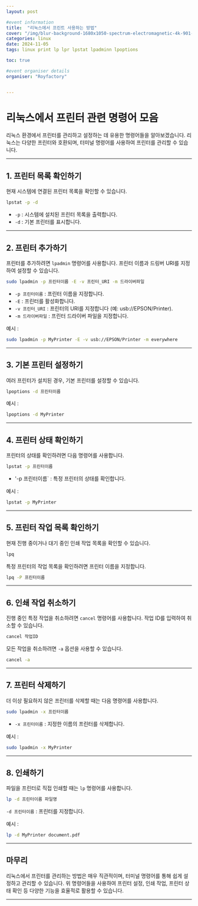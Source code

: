 ```yaml
---
layout: post

#event information
title:  "리눅스에서 프린트 사용하는 방법"
cover: "/img/blur-background-1680x1050-spectrum-electromagnetic-4k-901-1.jpg"
categories: linux
date: 2024-11-05
tags: linux print lp lpr lpstat lpadminn lpoptions

toc: true

#event organiser details
organiser: "Royfactory"


---
```


# 리눅스에서 프린터 관련 명령어 모음

리눅스 환경에서 프린터를 관리하고 설정하는 데 유용한 명령어들을 알아보겠습니다. 리눅스는 다양한 프린터와 호환되며, 터미널 명령어를 사용하여 프린터를 관리할 수 있습니다.

---

## 1. 프린터 목록 확인하기

현재 시스템에 연결된 프린터 목록을 확인할 수 있습니다.

```bash
lpstat -p -d
```
- `-p` : 시스템에 설치된 프린터 목록을 출력합니다.
- `-d` : 기본 프린터를 표시합니다.

---

## 2. 프린터 추가하기

프린터를 추가하려면 `lpadmin` 명령어를 사용합니다. 프린터 이름과 드링버 URI를 지정하여 설정할 수 있습니다.

```bash
sudo lpadmin -p 프린터이름 -E -v 프린터_URI -m 드라이버파일
```

- `-p 프린터이름` : 프린터 이름을 지정합니다.
- `-E` : 프린터를 활성화합니다.
- `-v 프린터_URI` : 프린터의 URI를 지정합니다 (예: usb://EPSON/Printer).
- `-m 드라이버파일` : 프린터 드라이버 파일을 지정합니다.

예시 :

```bash
sudo lpadmin -p MyPrinter -E -v usb://EPSON/Printer -m everywhere
```

---

## 3. 기본 프린터 설정하기

여러 프린터가 설치된 경우, 기본 프린터를 설정할 수 있습니다.

```bash
lpoptions -d 프린터이름
```

예시 :

```bash
lpoptions -d MyPrinter
```

---

## 4. 프린터 상태 확인하기

프린터의 상태를 확인하려면 다음 명령어를 사용합니다.

```bash
lpstat -p 프린터이름
```

- '-p 프린터이름` : 특정 프린터의 상태를 확인합니다.

예시 :

```bash
lpstat -p MyPrinter
```

---

## 5. 프린터 작업 목록 확인하기

현재 진행 중이거나 대기 중인 인쇄 작업 목록을 확인할 수 있습니다.

```bash
lpq
```

특정 프린터의 작업 목록을 확인하려면 프린터 이름을 지정합니다.

```bash
lpq -P 프린터이름
```

---

## 6. 인쇄 작업 취소하기

진행 중인 특정 작업을 취소하려면 `cancel` 명령어를 사용합니다. 작업 ID를 입력하여 취소할 수 있습니다.

```bash
cancel 작업ID
```

모든 작업을 취소하려면 `-a` 옵션을 사용할 수 있습니다.

```bash
cancel -a
```

---

## 7. 프린터 삭제하기

더 이상 필요하지 않은 프린터를 삭제할 때는 다음 명령어를 사용합니다.

```bash
sudo lpadmin -x 프린터이름
```

- `-x 프린터이름` : 지정한 이름의 프린터를 삭제합니다.

예시 :

```bash
sudo lpadmin -x MyPrinter
```

---

## 8. 인쇄하기

파일을 프린터로 직접 인쇄할 때는 `lp` 명령어를 사용합니다.

```bash
lp -d 프린터이름 파일명
```

`-d 프린터이름` : 프린터를 지정합니다.

예시 :

```bash
lp -d MyPrinter document.pdf
```

---

##  마무리

리눅스에서 프린터를 관리하는 방법은 매우 직관적이며, 터미널 명령어를 통해 쉽게 설정하고 관리할 수 있습니다. 위 명령어들을 사용하여 프린터 설정, 인쇄 작업, 프린터 상태 확인 등 다양한 기능을 효율적로 활용할 수 있습니다.

---
